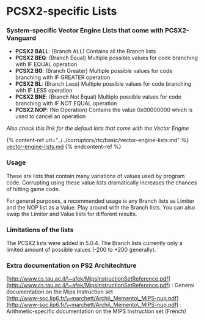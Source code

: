 # PCSX2-specific Lists

### System-specific Vector Engine Lists that come with PCSX2-Vanguard

* **PCSX2 BALL**: (Branch ALL) Contains all the Branch lists
* **PCSX2 BEQ**: (Branch Equal) Multiple possible values for code branching with IF EQUAL operation
* **PCSX2 BG**: (Branch Greater) Multiple possible values for code branching with IF GREATER operation
* **PCSX2 BL**: (Branch Less) Multiple possible values for code branching with IF LESS operation
* **PCSX2 BNE**: (Branch Not Equal) Multiple possible values for code branching with IF NOT EQUAL operation
* **PCSX2 NOP**: (No Operation) Contains the value 0x00000000 which is used to cancel an operation



_Also check this link for the default lists that come with the Vector Engine_

{% content-ref url="../../corruptors/rtc/basic/vector-engine-lists.md" %}
[vector-engine-lists.md](../../corruptors/rtc/basic/vector-engine-lists.md)
{% endcontent-ref %}

### Usage

These are lists that contain many variations of values used by program code. Corrupting using these value lists dramatically increases the chances of hitting game code.

For general purposes, a recommended usage is any Branch lists as Limiter and the NOP list as a Value. Play around with the Branch lists. You can also swap the Limiter and Value lists for different results.

### Limitations of the lists

The PCSX2 lists were added in 5.0.4. The Branch lists currently only a limited amount of possible values (-200 to +200 generally).

### Extra documentation on PS2 Architechture

[http://www.cs.tau.ac.il/\~afek/MipsInstructionSetReference.pdf](http://www.cs.tau.ac.il/\~afek/MipsInstructionSetReference.pdf) : General documentation on the Mips Instruction set\
[http://www-soc.lip6.fr/\~marchett/Archi\_Memento\_MIPS-nup.pdf](http://www-soc.lip6.fr/\~marchett/Archi\_Memento\_MIPS-nup.pdf) : Arithmetic-specific documentation on the MIPS Instruction set (French)
